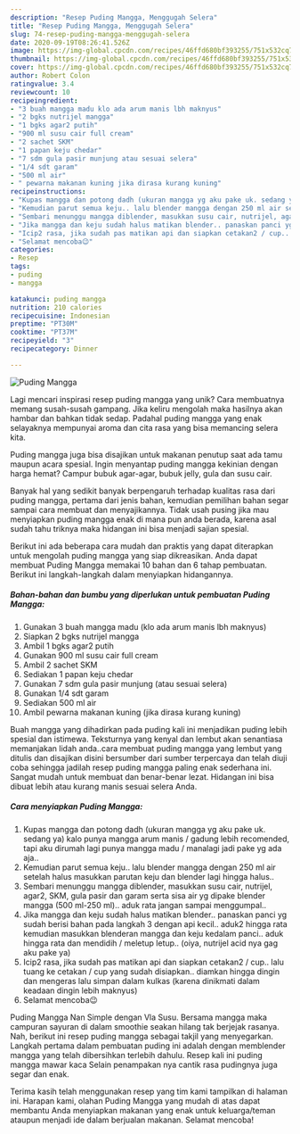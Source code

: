 ```yaml
---
description: "Resep Puding Mangga, Menggugah Selera"
title: "Resep Puding Mangga, Menggugah Selera"
slug: 74-resep-puding-mangga-menggugah-selera
date: 2020-09-19T08:26:41.526Z
image: https://img-global.cpcdn.com/recipes/46ffd680bf393255/751x532cq70/puding-mangga-foto-resep-utama.jpg
thumbnail: https://img-global.cpcdn.com/recipes/46ffd680bf393255/751x532cq70/puding-mangga-foto-resep-utama.jpg
cover: https://img-global.cpcdn.com/recipes/46ffd680bf393255/751x532cq70/puding-mangga-foto-resep-utama.jpg
author: Robert Colon
ratingvalue: 3.4
reviewcount: 10
recipeingredient:
- "3 buah mangga madu klo ada arum manis lbh maknyus"
- "2 bgks nutrijel mangga"
- "1 bgks agar2 putih"
- "900 ml susu cair full cream"
- "2 sachet SKM"
- "1 papan keju chedar"
- "7 sdm gula pasir munjung atau sesuai selera"
- "1/4 sdt garam"
- "500 ml air"
- " pewarna makanan kuning jika dirasa kurang kuning"
recipeinstructions:
- "Kupas mangga dan potong dadh (ukuran mangga yg aku pake uk. sedang ya) kalo punya mangga arum manis / gadung lebih recomended, tapi aku dirumah lagi punya mangga madu / manalagi jadi pake yg ada aja.."
- "Kemudian parut semua keju.. lalu blender mangga dengan 250 ml air setelah halus masukkan parutan keju dan blender lagi hingga halus.."
- "Sembari menunggu mangga diblender, masukkan susu cair, nutrijel, agar2, SKM, gula pasir dan garam serta sisa air yg dipake blender mangga (500 ml-250 ml).. aduk rata jangan sampai menggumpal.."
- "Jika mangga dan keju sudah halus matikan blender.. panaskan panci yg sudah berisi bahan pada langkah 3 dengan api kecil.. aduk2 hingga rata kemudian masukkan blenderan mangga dan keju kedalam panci.. aduk hingga rata dan mendidih / meletup letup.. (oiya, nutrijel acid nya gag aku pake ya)"
- "Icip2 rasa, jika sudah pas matikan api dan siapkan cetakan2 / cup.. lalu tuang ke cetakan / cup yang sudah disiapkan.. diamkan hingga dingin dan mengeras lalu simpan dalam kulkas (karena dinikmati dalam keadaan dingin lebih maknyus)"
- "Selamat mencoba😉"
categories:
- Resep
tags:
- puding
- mangga

katakunci: puding mangga 
nutrition: 210 calories
recipecuisine: Indonesian
preptime: "PT30M"
cooktime: "PT37M"
recipeyield: "3"
recipecategory: Dinner

---
```



![Puding Mangga](https://img-global.cpcdn.com/recipes/46ffd680bf393255/751x532cq70/puding-mangga-foto-resep-utama.jpg)

Lagi mencari inspirasi resep puding mangga yang unik? Cara membuatnya memang susah-susah gampang. Jika keliru mengolah maka hasilnya akan hambar dan bahkan tidak sedap. Padahal puding mangga yang enak selayaknya mempunyai aroma dan cita rasa yang bisa memancing selera kita.

Puding mangga juga bisa disajikan untuk makanan penutup saat ada tamu maupun acara spesial. Ingin menyantap puding mangga kekinian dengan harga hemat? Campur bubuk agar-agar, bubuk jelly, gula dan susu cair.

Banyak hal yang sedikit banyak berpengaruh terhadap kualitas rasa dari puding mangga, pertama dari jenis bahan, kemudian pemilihan bahan segar sampai cara membuat dan menyajikannya. Tidak usah pusing jika mau menyiapkan puding mangga enak di mana pun anda berada, karena asal sudah tahu triknya maka hidangan ini bisa menjadi sajian spesial.


Berikut ini ada beberapa cara mudah dan praktis yang dapat diterapkan untuk mengolah puding mangga yang siap dikreasikan. Anda dapat membuat Puding Mangga memakai 10 bahan dan 6 tahap pembuatan. Berikut ini langkah-langkah dalam menyiapkan hidangannya.

<!--inarticleads1-->

##### Bahan-bahan dan bumbu yang diperlukan untuk pembuatan Puding Mangga:

1. Gunakan 3 buah mangga madu (klo ada arum manis lbh maknyus)
1. Siapkan 2 bgks nutrijel mangga
1. Ambil 1 bgks agar2 putih
1. Gunakan 900 ml susu cair full cream
1. Ambil 2 sachet SKM
1. Sediakan 1 papan keju chedar
1. Gunakan 7 sdm gula pasir munjung (atau sesuai selera)
1. Gunakan 1/4 sdt garam
1. Sediakan 500 ml air
1. Ambil  pewarna makanan kuning (jika dirasa kurang kuning)


Buah mangga yang dihadirkan pada puding kali ini menjadikan puding lebih spesial dan istimewa. Teksturnya yang kenyal dan lembut akan senantiasa memanjakan lidah anda..cara membuat puding mangga yang lembut yang ditulis dan disajikan disini bersumber dari sumber terpercaya dan telah diuji coba sehingga jadilah resep puding mangga paling enak sederhana ini. Sangat mudah untuk membuat dan benar-benar lezat. Hidangan ini bisa dibuat lebih atau kurang manis sesuai selera Anda. 

<!--inarticleads2-->

##### Cara menyiapkan Puding Mangga:

1. Kupas mangga dan potong dadh (ukuran mangga yg aku pake uk. sedang ya) kalo punya mangga arum manis / gadung lebih recomended, tapi aku dirumah lagi punya mangga madu / manalagi jadi pake yg ada aja..
1. Kemudian parut semua keju.. lalu blender mangga dengan 250 ml air setelah halus masukkan parutan keju dan blender lagi hingga halus..
1. Sembari menunggu mangga diblender, masukkan susu cair, nutrijel, agar2, SKM, gula pasir dan garam serta sisa air yg dipake blender mangga (500 ml-250 ml).. aduk rata jangan sampai menggumpal..
1. Jika mangga dan keju sudah halus matikan blender.. panaskan panci yg sudah berisi bahan pada langkah 3 dengan api kecil.. aduk2 hingga rata kemudian masukkan blenderan mangga dan keju kedalam panci.. aduk hingga rata dan mendidih / meletup letup.. (oiya, nutrijel acid nya gag aku pake ya)
1. Icip2 rasa, jika sudah pas matikan api dan siapkan cetakan2 / cup.. lalu tuang ke cetakan / cup yang sudah disiapkan.. diamkan hingga dingin dan mengeras lalu simpan dalam kulkas (karena dinikmati dalam keadaan dingin lebih maknyus)
1. Selamat mencoba😉


Puding Mangga Nan Simple dengan Vla Susu. Bersama mangga maka campuran sayuran di dalam smoothie seakan hilang tak berjejak rasanya. Nah, berikut ini resep puding mangga sebagai takjil yang menyegarkan. Langkah pertama dalam pembuatan puding ini adalah dengan memblender mangga yang telah dibersihkan terlebih dahulu. Resep kali ini puding mangga mawar kaca Selain penampakan nya cantik rasa pudingnya juga segar dan enak. 

Terima kasih telah menggunakan resep yang tim kami tampilkan di halaman ini. Harapan kami, olahan Puding Mangga yang mudah di atas dapat membantu Anda menyiapkan makanan yang enak untuk keluarga/teman ataupun menjadi ide dalam berjualan makanan. Selamat mencoba!
